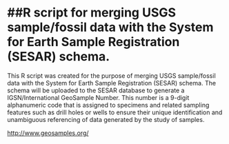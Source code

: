 ##R script for merging USGS sample/fossil data with the System for Earth Sample Registration (SESAR) schema.
=================
This R script was created for the purpose of merging USGS sample/fossil data with the System for Earth Sample Registration (SESAR) schema. The schema will be uploaded to the SESAR database to generate a IGSN/International GeoSample Number. This number is a 9-digit alphanumeric code that is assigned to specimens and related sampling features such as drill holes or wells to ensure their unique identification and unambiguous referencing of data generated by the study of samples.

http://www.geosamples.org/
